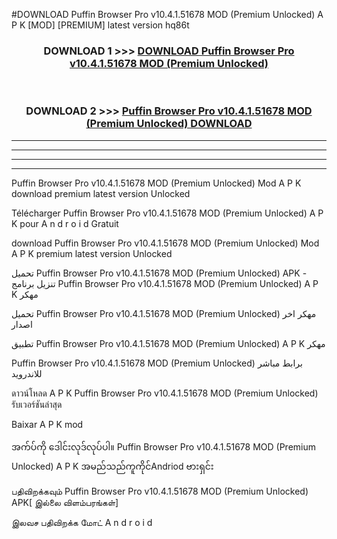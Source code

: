 #DOWNLOAD Puffin Browser Pro v10.4.1.51678 MOD (Premium Unlocked) A P K [MOD] [PREMIUM] latest version hq86t



<div align="center">

<h3>DOWNLOAD 1 >>> <a href="https://teeasianyam.web.app?sq=Puffin Browser Pro v10.4.1.51678 MOD (Premium Unlocked)">DOWNLOAD Puffin Browser Pro v10.4.1.51678 MOD (Premium Unlocked) </a></h3><br>

<h3>DOWNLOAD 2 >>> <a href="https://teeasianyam.web.app?sq=Puffin Browser Pro v10.4.1.51678 MOD (Premium Unlocked) ">Puffin Browser Pro v10.4.1.51678 MOD (Premium Unlocked)  DOWNLOAD </a></h3>

</div>


----------------------------------------------------------

----------------------------------------------------------

----------------------------------------------------------

----------------------------------------------------------


Puffin Browser Pro v10.4.1.51678 MOD (Premium Unlocked)  Mod A P K download premium latest version Unlocked

Télécharger Puffin Browser Pro v10.4.1.51678 MOD (Premium Unlocked)  A P K pour A n d r o i d Gratuit

download Puffin Browser Pro v10.4.1.51678 MOD (Premium Unlocked)  Mod A P K premium latest version Unlocked

تحميل Puffin Browser Pro v10.4.1.51678 MOD (Premium Unlocked)  APK - تنزيل برنامج Puffin Browser Pro v10.4.1.51678 MOD (Premium Unlocked)  A P K مهكر

تحميل Puffin Browser Pro v10.4.1.51678 MOD (Premium Unlocked)  مهكر اخر اصدار

تطبيق Puffin Browser Pro v10.4.1.51678 MOD (Premium Unlocked)  A P K مهكر

Puffin Browser Pro v10.4.1.51678 MOD (Premium Unlocked)  برابط مباشر للاندرويد

ดาวน์โหลด A P K Puffin Browser Pro v10.4.1.51678 MOD (Premium Unlocked)  รับเวอร์ชันล่าสุด

Baixar A P K mod

အက်ပ်ကို ဒေါင်းလုဒ်လုပ်ပါ။ Puffin Browser Pro v10.4.1.51678 MOD (Premium Unlocked)  A P K အမည်သည်ကူကိုင်Andriod ဗားရှင်း

பதிவிறக்கவும் Puffin Browser Pro v10.4.1.51678 MOD (Premium Unlocked)  APK[ இல்லை விளம்பரங்கள்] 
 
இலவச பதிவிறக்க மோட் A n d r o i d



